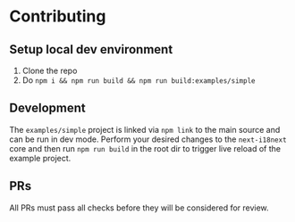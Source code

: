 # Contributing

## Setup local dev environment

1. Clone the repo
2. Do `npm i && npm run build && npm run build:examples/simple`

## Development

The `examples/simple` project is linked via `npm link` to the main source and can be run in dev mode. Perform your desired changes to the `next-i18next` core and then run `npm run build` in the root dir to trigger live reload of the example project.

## PRs

All PRs must pass all checks before they will be considered for review.

